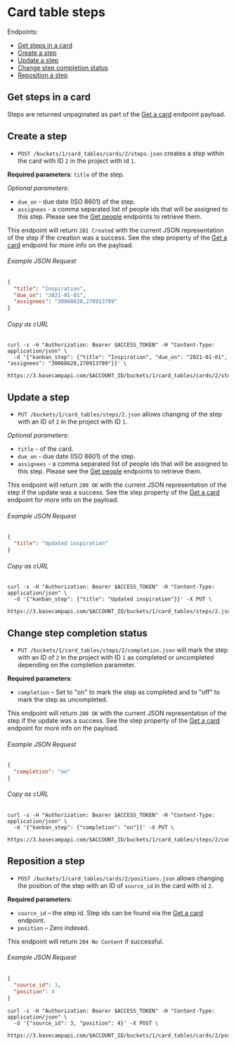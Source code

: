 Card table steps
================

Endpoints:

- [Get steps in a card](#get-steps-in-a-card)
- [Create a step](#create-a-step)
- [Update a step](#update-a-step)
- [Change step completion status](#change-step-completion-status)
- [Reposition a step](#reposition-a-step)

Get steps in a card
--------------------

Steps are returned unpaginated as part of the [Get a card][card] endpoint payload.

Create a step
-------------------------

* `POST /buckets/1/card_tables/cards/2/steps.json` creates a step within the card with ID `2` in the project with id `1`.

**Required parameters**: `title` of the step.

_Optional parameters_:

* `due_on` - due date (ISO 8601) of the step.
* `assignees` - a comma separated list of people ids that will be assigned to this step. Please see the [Get people][people] endpoints to retrieve them.

This endpoint will return `201 Created` with the current JSON representation of the step if the creation was a success. See the step property of the [Get a card][card] endpoint for more info on the payload.

###### Example JSON Request

``` json
{
  "title": "Inspiration",
  "due_on": "2021-01-01",
  "assignees": "30068628,270913789"
}
```

###### Copy as cURL

``` shell
curl -s -H "Authorization: Bearer $ACCESS_TOKEN" -H "Content-Type: application/json" \
  -d '{"kanban_step": {"title": "Inspiration", "due_on": "2021-01-01", "assignees": "30068628,270913789"}}' \
  https://3.basecampapi.com/$ACCOUNT_ID/buckets/1/card_tables/cards/2/steps.json
```

Update a step
-----------------------

* `PUT /buckets/1/card_tables/steps/2.json` allows changing of the step with an ID of `2` in the project with ID `1`.

_Optional parameters_:

* `title` - of the card.
* `due_on` - due date (ISO 8601) of the step.
* `assignees` - a comma separated list of people ids that will be assigned to this step. Please see the [Get people][people] endpoints to retrieve them.

This endpoint will return `200 OK` with the current JSON representation of the step if the update was a success. See the step property of the [Get a card][card] endpoint for more info on the payload.

###### Example JSON Request

``` json
{
  "title": "Updated inspiration"
}
```

###### Copy as cURL

``` shell
curl -s -H "Authorization: Bearer $ACCESS_TOKEN" -H "Content-Type: application/json" \
  -d '{"kanban_step": {"title": "Updated inspiration"}}' -X PUT \
  https://3.basecampapi.com/$ACCOUNT_ID/buckets/1/card_tables/steps/2.json
```

Change step completion status
-----------------------------

* `PUT /buckets/1/card_tables/steps/2/completion.json` will mark the step with an ID of `2` in the project with ID `1` as completed or uncompleted depending on the completion parameter.

**Required parameters**:

* `completion` – Set to "on" to mark the step as completed and to "off" to mark the step as uncompleted.

This endpoint will return `200 OK` with the current JSON representation of the step if the update was a success. See the step property of the [Get a card][card] endpoint for more info on the payload.

###### Example JSON Request

``` json
{
  "completion": "on"
}
```

###### Copy as cURL

``` shell
curl -s -H "Authorization: Bearer $ACCESS_TOKEN" -H "Content-Type: application/json" \
  -d '{"kanban_step": {"completion": "on"}}' -X PUT \
  https://3.basecampapi.com/$ACCOUNT_ID/buckets/1/card_tables/steps/2/completions.json
```

Reposition a step
-----------------------------

* `POST /buckets/1/card_tables/cards/2/positions.json` allows changing the position of the step with an ID of `source_id` in the card with id `2`.

**Required parameters**:

* `source_id` – the step id. Step ids can be found via the [Get a card][card] endpoint.
* `position` – Zero indexed.

This endpoint will return `204 No Content` if successful.

###### Example JSON Request

``` json
{
  "source_id": 3,
  "position": 4
}
```

``` shell
curl -s -H "Authorization: Bearer $ACCESS_TOKEN" -H "Content-Type: application/json" \
  -d '{"source_id": 3, "position": 4}' -X POST \
  https://3.basecampapi.com/$ACCOUNT_ID/buckets/1/card_tables/cards/2/positions.json
```

[card]: https://github.com/basecamp/bc3-api/blob/master/sections/card_table_cards.md#get-a-card
[people]: https://github.com/basecamp/bc3-api/blob/master/sections/people.md#get-all-people
